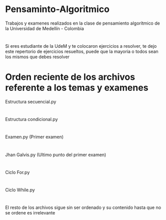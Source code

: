 # Pensaminto-Algoritmico
Trabajos y examenes realizados en la clase de pensamiento algorítmico de la Universidad de Medellín - Colombia
#
Si eres estudiante de la UdeM y te colocaron ejercicios a resolver, te dejo este repertorio de ejercicios resueltos, puede que la mayoria o todos sean los mismos que debes resolver
# Orden reciente de los archivos referente a los temas y examenes
Estructura secuencial.py
#
Estructura condicional.py
#
Examen.py (Primer examen)
#
Jhan Galvis.py (Ultimo punto del primer examen)
#
Ciclo For.py
#
Ciclo While.py
#
El resto de los archivos sigue sin ser ordenado y su contenido hasta que no se ordene es irrelevante